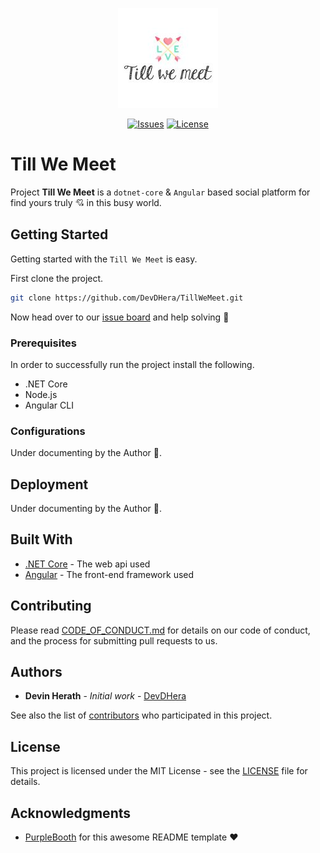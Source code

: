 <p align="center"><img src="https://github.com/DevDHera/TillWeMeet/blob/master/public/img/logo_160x160.jpg"></p>

<p align="center">
<a href="https://github.com/DevDHera/TillWeMeet/issues"><img alt="Issues" src="https://img.shields.io/github/issues/DevDHera/TillWeMeet"></a>
<a href="https://github.com/DevDHera/TillWeMeet/blob/master/LICENSE"><img alt="License" src="https://img.shields.io/github/license/DevDHera/TillWeMeet"></a>
</p>

# Till We Meet

Project **Till We Meet** is a `dotnet-core` & `Angular` based social platform for find yours truly :cupid: in this busy world.

## Getting Started

Getting started with the `Till We Meet` is easy.

First clone the project.

```sh
git clone https://github.com/DevDHera/TillWeMeet.git
```

Now head over to our [issue board](https://github.com/DevDHera/TillWeMeet/issues) and help solving :angel:

### Prerequisites

In order to successfully run the project install the following.

- .NET Core
- Node.js
- Angular CLI

### Configurations

Under documenting by the Author :scroll:.

## Deployment

Under documenting by the Author :scroll:.

## Built With

- [.NET Core](https://dotnet.microsoft.com/) - The web api used
- [Angular](https://angular.io/) - The front-end framework used

## Contributing

Please read [CODE_OF_CONDUCT.md](https://github.com/DevDHera/TillWeMeet/blob/master/CODE_OF_CONDUCT.md) for details on our code of conduct, and the process for submitting pull requests to us.

## Authors

- **Devin Herath** - _Initial work_ - [DevDHera](https://github.com/DevDHera)

See also the list of [contributors](https://github.com/DevDHera/TillWeMeet/graphs/contributors) who participated in this project.

## License

This project is licensed under the MIT License - see the [LICENSE](https://github.com/DevDHera/TillWeMeet/blob/master/LICENSE) file for details.

## Acknowledgments

- [PurpleBooth](https://github.com/PurpleBooth) for this awesome README template :heart:
